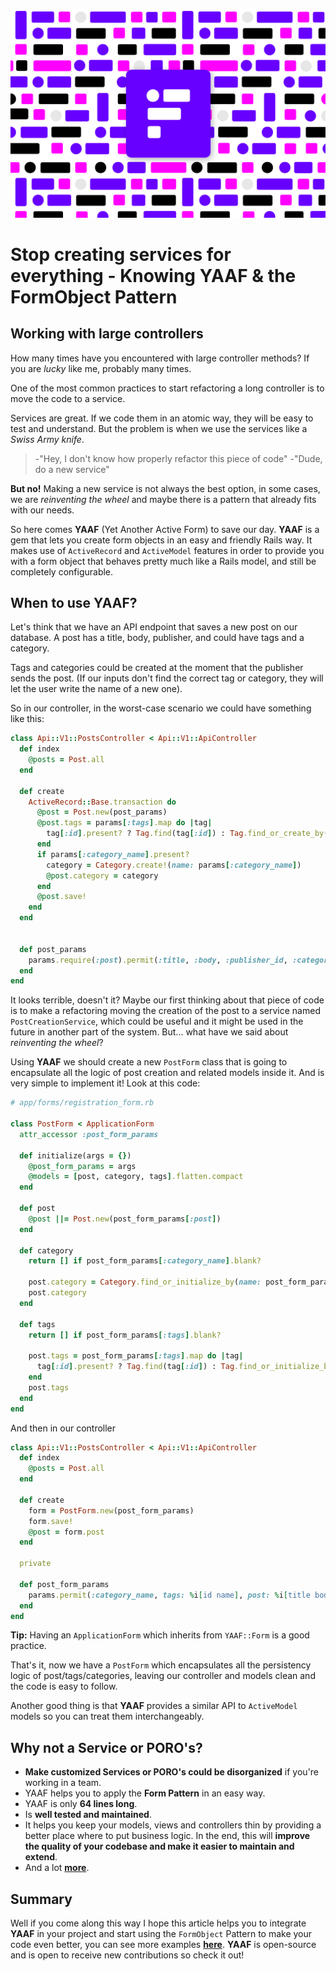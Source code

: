 ![YAAF](images/Yaaf-Blog-cover.png)

# Stop creating services for everything - Knowing YAAF & the FormObject Pattern

## Working with large controllers

How many times have you encountered with large controller methods? If you are _lucky_ like me, probably many times.

One of the most common practices to start refactoring a long controller is to move the code to a service.

Services are great.  If we code them in an atomic way, they will be easy to test and understand. But the problem is when we use the services like a _Swiss Army knife_.

>-"Hey, I don't know how properly refactor this piece of code"
>-"Dude, do a new service"

**But no!** Making a new service is not always the best option, in some cases, we are _reinventing the wheel_ and maybe there is a pattern that already fits with our needs.

So here comes **YAAF** (Yet Another Active Form) to save our day. **YAAF** is a gem that lets you create form objects in an easy and friendly Rails way. It makes use of `ActiveRecord` and `ActiveModel` features in order to provide you with a form object that behaves pretty much like a Rails model, and still be completely configurable.

## When to use YAAF?

Let's think that we have an API endpoint that saves a new post on our database. A post has a title, body, publisher, and could have tags and a category.

Tags and categories could be created at the moment that the publisher sends the post. (If our inputs don't find the correct tag or category, they will let the user write the name of a new one).

So in our controller, in the worst-case scenario we could have something like this:

```ruby
class Api::V1::PostsController < Api::V1::ApiController
  def index
    @posts = Post.all
  end

  def create
    ActiveRecord::Base.transaction do
      @post = Post.new(post_params)
      @post.tags = params[:tags].map do |tag|
        tag[:id].present? ? Tag.find(tag[:id]) : Tag.find_or_create_by(name: tag[:name])
      end
      if params[:category_name].present?
        category = Category.create!(name: params[:category_name])
        @post.category = category
      end
      @post.save!
    end
  end


  def post_params
    params.require(:post).permit(:title, :body, :publisher_id, :category_id)
  end
end
```

It looks terrible, doesn't it? Maybe our first thinking about that piece of code is to make a refactoring moving the creation of the post to a service named `PostCreationService`, which could be useful and it might be used in the future in another part of the system. But... what have we said about _reinventing the wheel_?

Using **YAAF** we should create a new `PostForm` class that is going to encapsulate all the logic of post creation and related models inside it. And is very simple to implement it! Look at this code:
```ruby
# app/forms/registration_form.rb

class PostForm < ApplicationForm
  attr_accessor :post_form_params

  def initialize(args = {})
    @post_form_params = args
    @models = [post, category, tags].flatten.compact
  end

  def post
    @post ||= Post.new(post_form_params[:post])
  end

  def category
    return [] if post_form_params[:category_name].blank?

    post.category = Category.find_or_initialize_by(name: post_form_params[:category_name])
    post.category
  end

  def tags
    return [] if post_form_params[:tags].blank?

    post.tags = post_form_params[:tags].map do |tag|
      tag[:id].present? ? Tag.find(tag[:id]) : Tag.find_or_initialize_by(name: tag[:name])
    end
    post.tags
  end
end
```

And then in our controller

```ruby
class Api::V1::PostsController < Api::V1::ApiController
  def index
    @posts = Post.all
  end

  def create
    form = PostForm.new(post_form_params)
    form.save!
    @post = form.post
  end

  private

  def post_form_params
    params.permit(:category_name, tags: %i[id name], post: %i[title body publisher_id category_id])
  end
end
```

**Tip:** Having an `ApplicationForm` which inherits from `YAAF::Form` is a good practice.

That's it, now we have a `PostForm` which encapsulates all the persistency logic of post/tags/categories, leaving our controller and models clean and the code is easy to follow.

Another good thing is that **YAAF** provides a similar API to `ActiveModel` models so you can treat them interchangeably.

## Why not a Service or PORO's?

- **Make customized Services or PORO's could be disorganized** if you're working in a team.
- YAAF helps you to apply the **Form Pattern** in an easy way.
- YAAF is only **64 lines long**.
- Is **well tested and maintained**.
- It helps you keep your models, views and controllers thin by providing a better place where to put business logic. In the end, this will **improve the quality of your codebase and make it easier to maintain and extend**.
- And a lot **[more](https://github.com/rootstrap/yaaf)**.

## Summary

Well if you come along this way I hope this article helps you to integrate **YAAF** in your project and start using the `FormObject` Pattern to make your code even better, you can see more examples **[here](https://yaaf-examples.herokuapp.com/)**. **YAAF** is open-source and is open to receive new contributions so check it out!